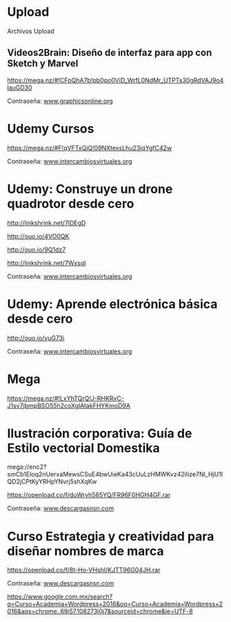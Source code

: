 # Upload
Archivos Upload

## Videos2Brain: Diseño de interfaz para app con Sketch y Marvel

https://mega.nz/#!CFpQhA7b!pb0po0ViD_WrfL0NdMr_UTPTs30gRdVAJ9o4lauGD30

Contraseña: www.graphicsonline.org

# Udemy Cursos

https://mega.nz/#F!qVFTxQiQ!09NXtexsLhu23jqYgfC42w

Contraseña: www.intercambiosvirtuales.org

# Udemy: Construye un drone quadrotor desde cero

http://linkshrink.net/7lDEgD

http://ouo.io/4VO0QK

http://ouo.io/9Q1dz7

http://linkshrink.net/7Wxsql

Contraseña: www.intercambiosvirtuales.org

# Udemy: Aprende electrónica básica desde cero

http://ouo.io/yuG73i

Contraseña: www.intercambiosvirtuales.org

# Mega

https://mega.nz/#!LxYhTQrQ!J-RHKRvC-J1sv7jbmpBSO55h2coXglAtakFHYKmoD9A

# Ilustración corporativa: Guía de Estilo vectorial Domestika

mega://enc2?smCb1EIoq2nUerxaMewsCSuE4bwUieKa43cUuLzHMWKvz42iIize7Nl_HjU1IQD2jCPtKyYRHpYNvrj5shXqKw

https://openload.co/f/duWrvh565YQ/FR96F0HGH4GF.rar

Contraseña: www.descargasnsn.com

# Curso Estrategia y creatividad para diseñar nombres de marca

https://openload.co/f/8t-Ho-VHshI/KJTT96G04JH.rar

Contraseña: www.descargasnsn.com

https://www.google.com.mx/search?q=Curso+Academia+Wordpress+2016&oq=Curso+Academia+Wordpress+2016&aqs=chrome..69i57.108273j0j7&sourceid=chrome&ie=UTF-8






